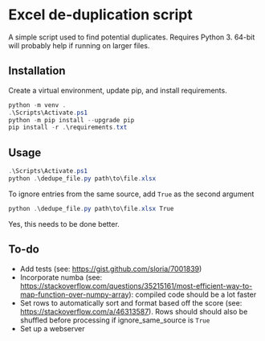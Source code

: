 # Excel de-duplication script

A simple script used to find potential duplicates. Requires Python 3. 64-bit will probably help if running on larger files.  

## Installation

Create a virtual environment, update pip, and install requirements.

```PowerShell
python -m venv .
.\Scripts\Activate.ps1
python -m pip install --upgrade pip
pip install -r .\requirements.txt
```

## Usage

```PowerShell
.\Scripts\Activate.ps1
python .\dedupe_file.py path\to\file.xlsx
```

To ignore entries from the same source, add `True` as the second argument

```PowerShell
python .\dedupe_file.py path\to\file.xlsx True
```

Yes, this needs to be done better.

## To-do

* Add tests (see: https://gist.github.com/sloria/7001839)
* Incorporate numba (see: https://stackoverflow.com/questions/35215161/most-efficient-way-to-map-function-over-numpy-array): compiled code should be a lot faster
* Set rows to automatically sort and format based off the score (see: https://stackoverflow.com/a/46313587). Rows should should also be shuffled before processing if ignore_same_source is `True`
* Set up a webserver